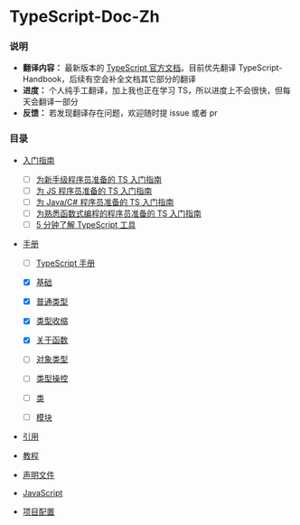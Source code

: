 # TypeScript-Doc-Zh
### 说明

* **翻译内容：** 最新版本的 [TypeScript 官方文档](https://www.typescriptlang.org/docs/)。目前优先翻译 TypeScript-Handbook，后续有空会补全文档其它部分的翻译
* **进度：** 个人纯手工翻译，加上我也正在学习 TS，所以进度上不会很快，但每天会翻译一部分
* **反馈：** 若发现翻译存在问题，欢迎随时提 issue 或者 pr

### 目录

* [入门指南]()
  
  - [ ] [为新手级程序员准备的 TS 入门指南]()
  - [ ] [为 JS 程序员准备的 TS 入门指南]()
  - [ ] [为 Java/C# 程序员准备的 TS 入门指南]()
  - [ ] [为熟悉函数式编程的程序员准备的 TS 入门指南]()
  - [ ] [5 分钟了解 TypeScript 工具]()
  
* [手册]()
  
  - [ ] [TypeScript 手册]()  
  
  - [x] [基础](https://github.com/Chorer/TypeScript-Doc-Zh/blob/main/zh/Handbook/The%20Basics.md)
  
  - [x] [普通类型](https://github.com/Chorer/TypeScript-Doc-Zh/blob/main/zh/Handbook/Everyday%20Types.md)
  
  - [x] [类型收缩](https://github.com/Chorer/TypeScript-Doc-Zh/blob/main/zh/Handbook/Narrowing.md)
  
  - [x] [关于函数](https://github.com/Chorer/TypeScript-Doc-Zh/blob/main/zh/Handbook/More%20on%20Functions.md)
  
  - [ ] [对象类型]()
  
  - [ ] [类型操控]()
  
  - [ ] [类]()
  
  - [ ] [模块]()
  
* [引用]()

* [教程]()

* [声明文件]()

* [JavaScript]()

* [项目配置]()









